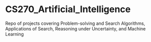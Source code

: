 # CS270_Artificial_Intelligence
Repo of projects covering Problem-solving and Search Algorithms, Applications of Search, Reasoning under Uncertainty, and Machine Learning

